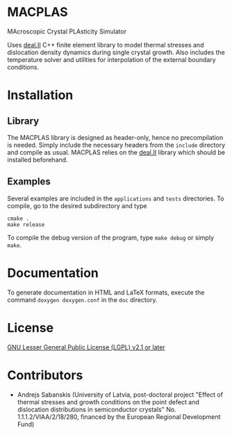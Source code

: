 # MACPLAS
MAcroscopic Crystal PLAsticity Simulator

Uses [deal.II](https://www.dealii.org/) C++ finite element library to model thermal stresses and dislocation density dynamics during single crystal growth.
Also includes the temperature solver and utilities for interpolation of the external boundary conditions.


# Installation
## Library
The MACPLAS library is designed as header-only, hence no precompilation is needed. Simply include the necessary headers from the ```include``` directory and compile as usual. MACPLAS relies on the [deal.II](https://www.dealii.org/) library which should be installed beforehand.

## Examples
Several examples are included in the ```applications``` and ```tests``` directories. To compile, go to the desired subdirectory and type
```
cmake .
make release
```
To compile the debug version of the program, type ```make debug``` or simply ```make```.


# Documentation
To generate documentation in HTML and LaTeX formats, execute the command ```doxygen doxygen.conf``` in the ```doc``` directory.


# License
[GNU Lesser General Public License (LGPL) v2.1 or later](LICENSE)


# Contributors
 - Andrejs Sabanskis (University of Latvia, post-doctoral project "Effect of thermal stresses and growth conditions on the point defect and dislocation distributions in semiconductor crystals" No. 1.1.1.2/VIAA/2/18/280, financed by the European Regional Development Fund)
